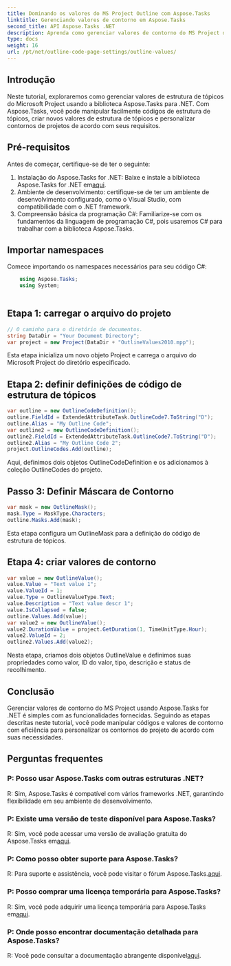 ```yaml
---
title: Dominando os valores do MS Project Outline com Aspose.Tasks
linktitle: Gerenciando valores de contorno em Aspose.Tasks
second_title: API Aspose.Tasks .NET
description: Aprenda como gerenciar valores de contorno do MS Project de forma eficiente usando Aspose.Tasks for .NET. Personalize os contornos do projeto com facilidade.
type: docs
weight: 16
url: /pt/net/outline-code-page-settings/outline-values/
---
```

## Introdução
Neste tutorial, exploraremos como gerenciar valores de estrutura de tópicos do Microsoft Project usando a biblioteca Aspose.Tasks para .NET. Com Aspose.Tasks, você pode manipular facilmente códigos de estrutura de tópicos, criar novos valores de estrutura de tópicos e personalizar contornos de projetos de acordo com seus requisitos.
## Pré-requisitos
Antes de começar, certifique-se de ter o seguinte:
1.  Instalação do Aspose.Tasks for .NET: Baixe e instale a biblioteca Aspose.Tasks for .NET em[aqui](https://releases.aspose.com/tasks/net/).
2. Ambiente de desenvolvimento: certifique-se de ter um ambiente de desenvolvimento configurado, como o Visual Studio, com compatibilidade com o .NET framework.
3. Compreensão básica da programação C#: Familiarize-se com os fundamentos da linguagem de programação C#, pois usaremos C# para trabalhar com a biblioteca Aspose.Tasks.

## Importar namespaces
Comece importando os namespaces necessários para seu código C#:
```csharp
    using Aspose.Tasks;
    using System;
    
```
## Etapa 1: carregar o arquivo do projeto
```csharp
// O caminho para o diretório de documentos.
string DataDir = "Your Document Directory";
var project = new Project(DataDir + "OutlineValues2010.mpp");
```
Esta etapa inicializa um novo objeto Project e carrega o arquivo do Microsoft Project do diretório especificado.
## Etapa 2: definir definições de código de estrutura de tópicos
```csharp
var outline = new OutlineCodeDefinition();
outline.FieldId = ExtendedAttributeTask.OutlineCode7.ToString("D");
outline.Alias = "My Outline Code";
var outline2 = new OutlineCodeDefinition();
outline2.FieldId = ExtendedAttributeTask.OutlineCode7.ToString("D");
outline2.Alias = "My Outline Code 2";
project.OutlineCodes.Add(outline);
```
Aqui, definimos dois objetos OutlineCodeDefinition e os adicionamos à coleção OutlineCodes do projeto.
## Passo 3: Definir Máscara de Contorno
```csharp
var mask = new OutlineMask();
mask.Type = MaskType.Characters;
outline.Masks.Add(mask);
```
Esta etapa configura um OutlineMask para a definição do código de estrutura de tópicos.
## Etapa 4: criar valores de contorno
```csharp
var value = new OutlineValue();
value.Value = "Text value 1";
value.ValueId = 1;
value.Type = OutlineValueType.Text;
value.Description = "Text value descr 1";
value.IsCollapsed = false;
outline.Values.Add(value);
var value2 = new OutlineValue();
value2.DurationValue = project.GetDuration(1, TimeUnitType.Hour);
value2.ValueId = 2;
outline2.Values.Add(value2);
```
Nesta etapa, criamos dois objetos OutlineValue e definimos suas propriedades como valor, ID do valor, tipo, descrição e status de recolhimento.

## Conclusão
Gerenciar valores de contorno do MS Project usando Aspose.Tasks for .NET é simples com as funcionalidades fornecidas. Seguindo as etapas descritas neste tutorial, você pode manipular códigos e valores de contorno com eficiência para personalizar os contornos do projeto de acordo com suas necessidades.
## Perguntas frequentes
### P: Posso usar Aspose.Tasks com outras estruturas .NET?
R: Sim, Aspose.Tasks é compatível com vários frameworks .NET, garantindo flexibilidade em seu ambiente de desenvolvimento.
### P: Existe uma versão de teste disponível para Aspose.Tasks?
 R: Sim, você pode acessar uma versão de avaliação gratuita do Aspose.Tasks em[aqui](https://releases.aspose.com/).
### P: Como posso obter suporte para Aspose.Tasks?
 R: Para suporte e assistência, você pode visitar o fórum Aspose.Tasks.[aqui](https://forum.aspose.com/c/tasks/15).
### P: Posso comprar uma licença temporária para Aspose.Tasks?
 R: Sim, você pode adquirir uma licença temporária para Aspose.Tasks em[aqui](https://purchase.aspose.com/temporary-license/).
### P: Onde posso encontrar documentação detalhada para Aspose.Tasks?
 R: Você pode consultar a documentação abrangente disponível[aqui](https://reference.aspose.com/tasks/net/).